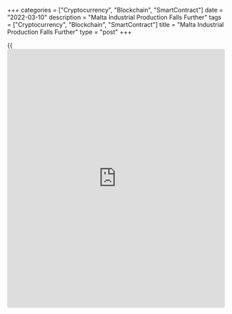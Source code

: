 +++
categories = ["Cryptocurrency", "Blockchain", "SmartContract"]
date = "2022-03-10"
description = "Malta Industrial Production Falls Further"
tags = ["Cryptocurrency", "Blockchain", "SmartContract"]
title = "Malta Industrial Production Falls Further"
type = "post"
+++

{{<iframe id="large-banner" src="https://www.bounty.group/#slide=12.0" width="100%" height="600" scrolling="no" style="border: 0px solid rgb(216, 221, 230); border-radius: 3px;">}}

Malta's industrial production fell for a sixth consecutive month in
January, figures from the National Statistics Office showed on Thursday.

Industrial production decreased a working-day adjusted 3.7 percent year-
on-year in January, following a 5.6 percent fall in December.

Among the main industrial groups, consumer goods production decreased
14.0 percent annually in January. Within this, output of non-durable
goods shrank 14.7 percent.

Meanwhile, output of intermediate goods and energy rose by 1.7 percent
and 12.6 percent, respectively. Capital goods output rose 0.8 percent.

On a month-on-month basis, industrial production rose a seasonally
adjusted 1.3 percent in January, after a 0.3 percent fall in the prior
month.

For comments and feedback [contact](https://www.playgroundfx.com/contact/): editorial@rtt[news](https://www.letsplayfx.com/blog/forex-news-website/).com

[Economic News][1]

 **What parts of the world are seeing the best (and worst) economic
performances lately? Click[here][2] to check out our [Econ Scorecard][2]
and find out! See up-to-the-moment [ranking](https://www.playgroundfx.com/blog/crypto-exchange-ranking/)s for the best and worst
performers in [GDP][3], [unemployment rate][4], [inflation][5] and much
more.**

   1. www.rtt[news](https://www.letsplayfx.com/blog/forex-news-website/).com/Content/EconomicNews.aspx
   2. www.rtt[news](https://www.letsplayfx.com/blog/forex-news-website/).com/economic-scorecard/world-rank/unemployment-rate/highest-performance.aspx
   3. www.rtt[news](https://www.letsplayfx.com/blog/forex-news-website/).com/economic-scorecard/world-rank/GDP/highest-performance.aspx
   4. www.rtt[news](https://www.letsplayfx.com/blog/forex-news-website/).com/economic-scorecard/world-rank/unemployment-rate/lowest-performance.aspx
   5. www.rtt[news](https://www.letsplayfx.com/blog/forex-news-website/).com/economic-scorecard/world-rank/CPI/highest-performance.aspx